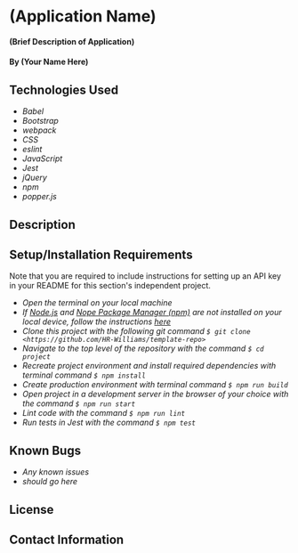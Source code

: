 # (Application Name)

#### (Brief Description of Application)

#### By (Your Name Here)

## Technologies Used

* _Babel_
* _Bootstrap_
* _webpack_
* _CSS_
* _eslint_
* _JavaScript_
* _Jest_
* _jQuery_
* _npm_
* _popper.js_

## Description

## Setup/Installation Requirements

Note that you are required to include instructions for setting up an API key in your README for this section's independent project.

* _Open the terminal on your local machine_
* _If [Node.js](https://nodejs.org/en/) and [Nope Package Manager (npm)](https://www.npmjs.com/) are not installed on your local device, follow the instructions [here](https://www.learnhowtoprogram.com/intermediate-javascript/getting-started-with-javascript/installing-node-js)_
* _Clone this project with the following git command `$ git clone <https://github.com/HR-Williams/template-repo>`_
* _Navigate to the top level of the repository with the command `$ cd project`_
* _Recreate project environment and install required dependencies with terminal command `$ npm install`_
* _Create production environment with terminal command `$ npm run build`_
* _Open project in a development server in the browser of your choice with the command `$ npm run start`_
* _Lint code with the command `$ npm run lint`_
* _Run tests in Jest with the command `$ npm test`_


## Known Bugs

* _Any known issues_
* _should go here_

## License

## Contact Information